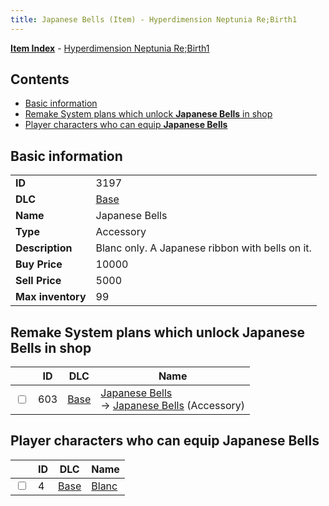 ```yaml
---
title: Japanese Bells (Item) - Hyperdimension Neptunia Re;Birth1
---
```


[**Item Index**](/neptunia/rb1/item/index.html) - [Hyperdimension Neptunia Re;Birth1](/neptunia/rb1)

## Contents

- [Basic information](#basic-information)
- [Remake System plans which unlock **Japanese Bells** in shop](#remake-system-plans-which-unlock-japanese-bells-in-shop)
- [Player characters who can equip **Japanese Bells**](#player-characters-who-can-equip-japanese-bells)

## Basic information

|   |   |
| -- | -- |
| **ID** | 3197 |
| **DLC** | [Base](/neptunia/rb1/dlc/1-base.html) |
| **Name** | Japanese Bells |
| **Type** | Accessory |
| **Description** | Blanc only. A Japanese ribbon with bells on it. |
| **Buy Price** | 10000 |
| **Sell Price** | 5000 |
| **Max inventory** | 99 |


## Remake System plans which unlock **Japanese Bells** in shop

|    | ID | DLC | Name |
| -- | -- | --- | ---- |
| <input type="checkbox" id="rb1-remake-1-603" class="trackbox" /> | 603 | [Base](/neptunia/rb1/dlc/1-base.html) | [Japanese Bells](/neptunia/rb1/remake/1-603-japanese-bells.html)<br /> → [Japanese Bells](/neptunia/rb1/item/1-3197-japanese-bells.html) (Accessory) |


## Player characters who can equip **Japanese Bells**

|    | ID | DLC | Name |
| -- | -- | --- | ---- |
| <input type="checkbox" id="rb1-player-1-4" class="trackbox" /> | 4 | [Base](/neptunia/rb1/dlc/1-base.html) | [Blanc](/neptunia/rb1/player/1-4-blanc.html) |
